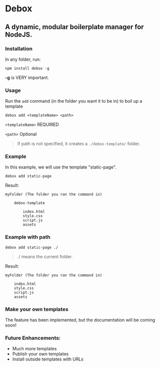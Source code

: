# Debox
## A dynamic, modular boilerplate manager for NodeJS.

### Installation
In any folder, run:

```
npm install debox -g
```
**-g** is VERY important.

### Usage
Run the `add` command (in the folder you want it to be in) to boil up a template
```
debox add <templateName> <path>
```
`<templateName>`  REQUIRED

`<path>` Optional
> If path is not specified, it creates a `./debox-template/` folder.


### Example
In this example, we will use the template "static-page".
```
debox add static-page
```

Result:
```
myFolder (The folder you ran the command in)
    
    debox-template
        
        index.html
        style.css
        script.js
        assets
```

### Example with path
```
debox add static-page ./
```
> ./ means the current folder.

Result:
```
myFolder (The folder you ran the command in)

    index.html
    style.css
    script.js
    assets
```

### Make your own templates
The feature has been implemented, but the documentation will be coming soon!

### Future Enhancements:
- Much more templates
- Publish your own templates
- Install outside templates with URLs